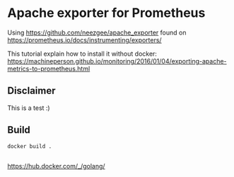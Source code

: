 # Apache exporter for Prometheus

Using https://github.com/neezgee/apache_exporter found on
https://prometheus.io/docs/instrumenting/exporters/

This tutorial explain how to install it without docker:
https://machineperson.github.io/monitoring/2016/01/04/exporting-apache-metrics-to-prometheus.html

## Disclaimer

This is a test :)

## Build

    docker build .

##

https://hub.docker.com/_/golang/
